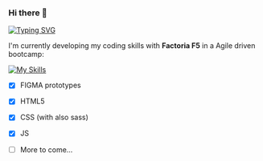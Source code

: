 ### Hi there 👋

<a href="https://git.io/typing-svg"><img src="https://readme-typing-svg.demolab.com?font=Fira+Code&pause=1000&width=435&lines=Taking+my+firsts+steps" alt="Typing SVG" /></a>

I'm currently developing my coding skills with **Factoria F5** in a Agile driven bootcamp:

[![My Skills](https://skillicons.dev/icons?i=figma,html,css,sass,js)](https://skillicons.dev)

- [X] FIGMA prototypes

- [X] HTML5

- [X] CSS (with also sass)

- [X] JS

- [ ] More to come...

<!--
**DaniCresRod/DaniCresRod** is a ✨ _special_ ✨ repository because its `README.md` (this file) appears on your GitHub profile.

Here are some ideas to get you started:

- 🔭 I’m currently working on ...
- 🌱 I’m currently learning ...
- 👯 I’m looking to collaborate on ...
- 🤔 I’m looking for help with ...
- 💬 Ask me about ...
- 📫 How to reach me: ...
- 😄 Pronouns: ...
- ⚡ Fun fact: ...
-->
